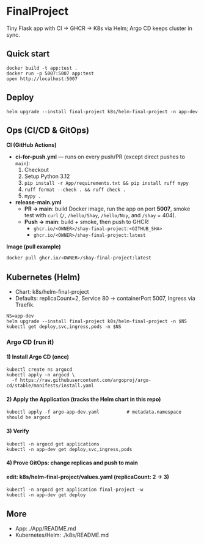 # FinalProject
Tiny Flask app with CI → GHCR → K8s via Helm; Argo CD keeps cluster in sync.

## Quick start
```
docker build -t app:test .
docker run -p 5007:5007 app:test
open http://localhost:5007
```
## Deploy
```
helm upgrade --install final-project k8s/helm-final-project -n app-dev
```
## Ops (CI/CD & GitOps)

**CI (GitHub Actions)**
- **ci-for-push.yml** — runs on every push/PR (except direct pushes to `main`):
  1. Checkout  
  2. Setup Python 3.12  
  3. `pip install -r App/requirements.txt && pip install ruff mypy`  
  4. `ruff format --check . && ruff check .`  
  5. `mypy .`
- **release-main.yml**
  - **PR → main**: build Docker image, run the app on port **5007**, smoke test with `curl` (`/`, `/hello/Shay`, `/hello/Noy`, and `/shay` = 404).
  - **Push → main**: build + smoke, then push to GHCR:
    - `ghcr.io/<OWNER>/shay-final-project:<GITHUB_SHA>`
    - `ghcr.io/<OWNER>/shay-final-project:latest`

**Image (pull example)**
```bash
docker pull ghcr.io/<OWNER>/shay-final-project:latest
```
## Kubernetes (Helm)
- Chart: k8s/helm-final-project
- Defaults: replicaCount=2, Service 80 → containerPort 5007, Ingress via Traefik.
```
NS=app-dev
helm upgrade --install final-project k8s/helm-final-project -n $NS
kubectl get deploy,svc,ingress,pods -n $NS
```
### Argo CD (run it)

#### 1) Install Argo CD (once)
```
kubectl create ns argocd
kubectl apply -n argocd \
  -f https://raw.githubusercontent.com/argoproj/argo-cd/stable/manifests/install.yaml
```

#### 2) Apply the Application (tracks the Helm chart in this repo)
```
kubectl apply -f argo-app-dev.yaml          # metadata.namespace should be argocd
```
#### 3) Verify
```
kubectl -n argocd get applications
kubectl -n app-dev get deploy,svc,ingress,pods
```
#### 4) Prove GitOps: change replicas and push to main
####   edit: k8s/helm-final-project/values.yaml  (replicaCount: 2 -> 3)
```
kubectl -n argocd get application final-project -w
kubectl -n app-dev get deploy
```
## More
- App: ./App/README.md
- Kubernetes/Helm: ./k8s/README.md